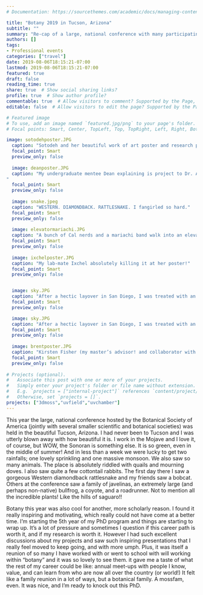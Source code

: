 ```yaml
---
# Documentation: https://sourcethemes.com/academic/docs/managing-content/

title: "Botany 2019 in Tucson, Arizona"
subtitle: ""
summary: "Re-cap of a large, national conference with many participating professional societies."
authors: []
tags: 
- Professional events
categories: ["travel"]
date: 2019-08-06T18:15:21-07:00
lastmod: 2019-08-06T18:15:21-07:00
featured: true
draft: false
reading_time: true
share: true  # Show social sharing links?
profile: true  # Show author profile?
commentable: true  # Allow visitors to comment? Supported by the Page, Post, and Docs content types.
editable: false  # Allow visitors to edit the page? Supported by the Page, Post, and Docs content types.

# Featured image
# To use, add an image named `featured.jpg/png` to your page's folder.
# Focal points: Smart, Center, TopLeft, Top, TopRight, Left, Right, BottomLeft, Bottom, BottomRight.

image: sotodehposter.JPG
  caption: "Sotodeh and her beautiful work of art poster and research project!"
  focal_point: Smart
  preview_only: false
  
  image: deanposter.JPG
  caption: "My undergraduate mentee Dean explaining is project to Dr. Andrew Thornhill (former Mishler lab post-doc!)
"
  focal_point: Smart
  preview_only: false
  
  image: snake.jpeg
  caption: "WESTERN. DIAMONDBACK. RATTLESNAKE. I fangirled so hard."
  focal_point: Smart
  preview_only: false
  
  image: elevatormariachi.JPG
  caption: "A bunch of Cal nerds and a mariachi band walk into an elevator…"
  focal_point: Smart
  preview_only: false
  
  image: ixchelposter.JPG
  caption: "My lab-mate Ixchel absolutely killing it at her poster!"
  focal_point: Smart
  preview_only: false


  image: sky.JPG
  caption: "After a hectic layover in San Diego, I was treated with an absolutely breathtaking view of the sunset over the ocean."
  focal_point: Smart
  preview_only: false

  image: sky.JPG
  caption: "After a hectic layover in San Diego, I was treated with an absolutely breathtaking view of the sunset over the ocean."
  focal_point: Smart
  preview_only: false
  
  image: brentposter.JPG
  caption: "Kirsten Fisher (my master’s advisor! and collaborator with the 3D Moss project), Mel Oliver (collaborator with the 3D Moss project), Anita Antoninka (collaborator with the 3D Moss project), Brent Mishler (my PhD advisor), and Sotodeh Ebrahimi (my friend and collaborator with the 3D Moss project). Cheers to Brent’s first ever poster!!!"
  focal_point: Smart
  preview_only: false
  
# Projects (optional).
#   Associate this post with one or more of your projects.
#   Simply enter your project's folder or file name without extension.
#   E.g. `projects = ["internal-project"]` references `content/project/deep-learning/index.md`.
#   Otherwise, set `projects = []`.
projects: ["3dmoss","uvfield","uvchamber"]
---
```


This year the large, national conference hosted by the Botanical Society of America (jointly with several smaller scientific and botanical societies) was held in the beautiful Tucson, Arizona. I had never been to Tucson and I was utterly blown away with how beautiful it is. I work in the Mojave and I love it, of course, but WOW, the Sonoran is something else. It is so green, even in the middle of summer! And in less than a week we were lucky to get two rainfalls; one lovely sprinkling and one massive monsoon. We also saw so many animals. The place is absolutely riddled with quails and mourning doves. I also saw quite a few cottontail rabbits. The first day there I saw a gorgeous Western diamondback rattlesnake and my friends saw a bobcat. Others at the conference saw a family of javelinas, an extremely large (and perhaps non-native) bullfrog, a coyote, and a roadrunner. Not to mention all the incredible plants! Like the hills of saguaro!!

Botany this year was also cool for another, more scholarly reason. I found it really inspiring and motivating, which really could not have come at a better time. I’m starting the 5th year of my PhD program and things are starting to wrap up. It’s a lot of pressure and sometimes I question if this career path is worth it, and if my research is worth it. However I had such excellent discussions about my projects and saw such inspiring presentations that I really feel moved to keep going, and with more umph. Plus, it was itself a reunion of so many I have worked with or went to school with will working within “botany” and it was so lovely to see them. it gave me a taste of what the rest of my career could be like: annual meet-ups with people I know, value, and can learn from who are now all over the country (or world!) It felt like a family reunion in a lot of ways, but a botanical family. A mossfam, even. It was nice, and I’m ready to knock out this PhD.


